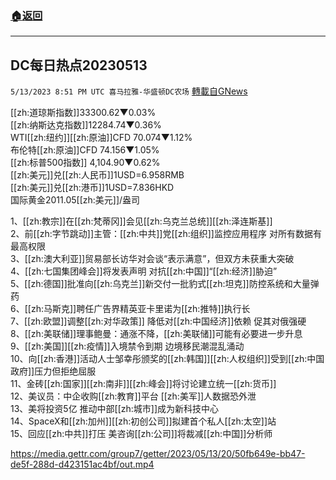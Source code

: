 ###  [:house:返回](README.md)
---


## DC每日热点20230513
`5/13/2023 8:51 PM UTC 喜马拉雅-华盛顿DC农场` [轉載自GNews](https://gnews.org/articles/1298369)

[[zh:道琼斯指数]]33300.62▼0.03%  
[[zh:纳斯达克指数]]12284.74▼0.36%  
WTI[[zh:纽约]][[zh:原油]]CFD 70.074▼1.12%  
布伦特[[zh:原油]]CFD 74.156▼1.05%  
[[zh:标普500指数]] 4,104.90▼0.62%  
[[zh:美元]]兑[[zh:人民币]]1USD=6.958RMB  
[[zh:美元]]兑[[zh:港币]]1USD=7.836HKD  
国际黄金2011.05[[zh:美元]]/盎司  
  
1、[[zh:教宗]]在[[zh:梵蒂冈]]会见[[zh:乌克兰总统]][[zh:泽连斯基]]  
2、前[[zh:字节跳动]]主管：[[zh:中共]]党[[zh:组织]]监控应用程序 对所有数据有最高权限  
3、[[zh:澳大利亚]]贸易部长访华对会谈“表示满意”，但双方未获重大突破  
4、[[zh:七国集团峰会]]将发表声明 对抗[[zh:中国]]“[[zh:经济]]胁迫”  
5、[[zh:德国]]批准向[[zh:乌克兰]]新交付一批豹式[[zh:坦克]]防控系统和大量弹药  
6、[[zh:马斯克]]聘任广告界精英亚卡里诺为[[zh:推特]]执行长  
7、[[zh:欧盟]]调整[[zh:对华政策]] 降低对[[zh:中国经济]]依赖 促其对俄强硬  
8、[[zh:美联储]]理事鲍曼：通涨不降，[[zh:美联储]]可能有必要进一步升息  
9、[[zh:美国]][[zh:疫情]]入境禁令到期 边境移民潮混乱涌动  
10、向[[zh:香港]]活动人士邹幸彤颁奖的[[zh:韩国]][[zh:人权组织]]受到[[zh:中国政府]]压力但拒绝屈服  
11、金砖[[zh:国家]][[zh:南非]][[zh:峰会]]将讨论建立统一[[zh:货币]]  
12、美议员：中企收购[[zh:教育]]平台 [[zh:美军]]人数据恐外泄  
13、美将投资5亿 推动中部[[zh:城市]]成为新科技中心  
14、SpaceX和[[zh:加州]][[zh:初创公司]]拟建首个私人[[zh:太空]]站  
15、回应[[zh:中共]]打压 美咨询[[zh:公司]]将裁减[[zh:中国]]分析师

https://media.gettr.com/group7/getter/2023/05/13/20/50fb649e-bb47-de5f-288d-d423151ac4bf/out.mp4

